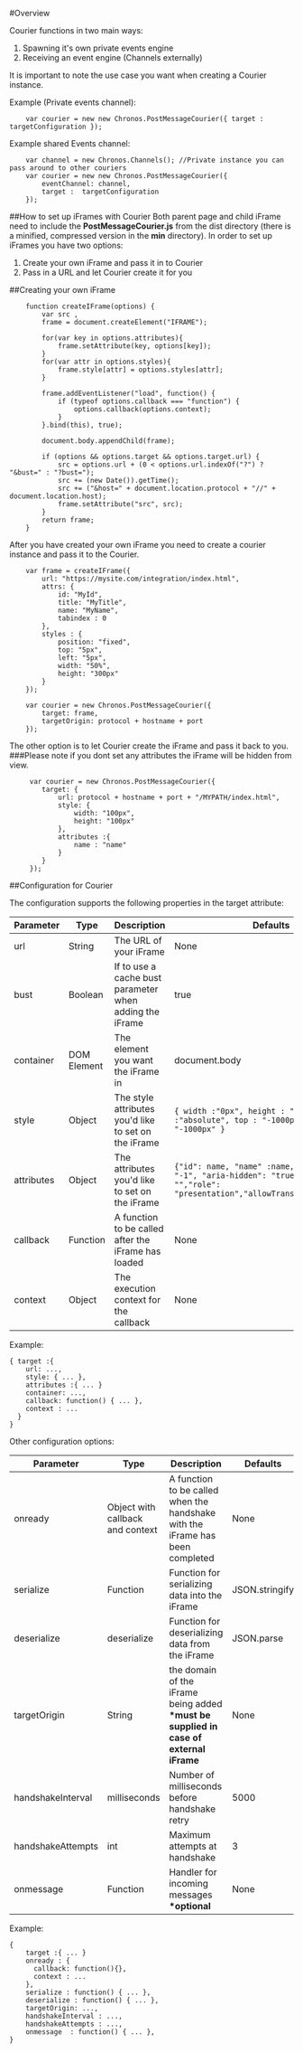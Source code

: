 #Overview

Courier functions in two main ways:

1. Spawning it's own private events engine
2. Receiving an event engine (Channels externally)


It is important to note the use case you want when creating a Courier instance.

Example (Private events channel):
```
    var courier = new new Chronos.PostMessageCourier({ target :  targetConfiguration });
```

Example shared Events channel:
```
    var channel = new Chronos.Channels(); //Private instance you can pass around to other couriers
    var courier = new new Chronos.PostMessageCourier({
        eventChannel: channel,
        target :  targetConfiguration
    });
```

##How to set up iFrames with Courier
Both parent page and child iFrame need to include the <b>PostMessageCourier.js</b> from the dist directory (there is a minified, compressed version in the <b>min</b> directory).
In order to set up iFrames you have two options:

1. Create your own iFrame and pass it in to Courier
2. Pass in a URL and let Courier create it for you


##Creating your own iFrame
```
    function createIFrame(options) {
        var src ,
        frame = document.createElement("IFRAME");

        for(var key in options.attributes){
            frame.setAttribute(key, options[key]);
        }
        for(var attr in options.styles){
            frame.style[attr] = options.styles[attr];
        }

        frame.addEventListener("load", function() {
            if (typeof options.callback === "function") {
                options.callback(options.context);
            }
        }.bind(this), true);

        document.body.appendChild(frame);

        if (options && options.target && options.target.url) {
            src = options.url + (0 < options.url.indexOf("?") ? "&bust=" : "?bust=");
            src += (new Date()).getTime();
            src += ("&host=" + document.location.protocol + "//" + document.location.host);
            frame.setAttribute("src", src);
        }
        return frame;
    }
```
After you have created your own iFrame you need to create a courier instance and pass it to the Courier.

```
    var frame = createIFrame({
        url: "https://mysite.com/integration/index.html",
        attrs: {
            id: "MyId",
            title: "MyTitle",
            name: "MyName",
            tabindex : 0
        },
        styles : {
            position: "fixed",
            top: "5px",
            left: "5px",
            width: "50%",
            height: "300px"
        }
    });

    var courier = new Chronos.PostMessageCourier({
        target: frame,
        targetOrigin: protocol + hostname + port
    });
```

The other option is to let Courier create the iFrame and pass it back to you.
###Please note if you dont set any attributes the iFrame will be hidden from view.

```
     var courier = new Chronos.PostMessageCourier({
        target: {
            url: protocol + hostname + port + "/MYPATH/index.html",
            style: {
                width: "100px",
                height: "100px"
            },
            attributes :{
                name : "name"
            }
        }
     });
```

##Configuration for Courier

The configuration supports the following properties in the target attribute:

| Parameter | Type | Description |  Defaults |
| ---       | ---  | ---         | ---       |
| url | String | The URL of your iFrame | None |
| bust | Boolean | If to use a cache bust parameter when adding the iFrame | true |
| container | DOM Element | The element you want the iFrame in | document.body |
| style | Object | The style attributes you'd like to set on the iFrame | ```{ width :"0px", height : "0px", position :"absolute", top : "-1000px",  left : "-1000px" }``` |
| attributes | Object | The attributes you'd like to set on the iFrame | ```{"id": name, "name" :name, "tabindex": "-1", "aria-hidden": "true", "title":  "","role": "presentation","allowTransparency":"true"}```|
| callback | Function | A function to be called after the iFrame has loaded | None|
| context | Object | The execution context for the callback | None |

Example:
```
{ target :{
    url: ...,
    style: { ... },
    attributes :{ ... }
    container: ...,
    callback: function() { ... },
    context : ...
  }
}
```

Other configuration options:

| Parameter | Type | Description |  Defaults |
| ---       | ---  | ---         | ---       |
| onready | Object with callback and context | A function to be called when the handshake with the iFrame has been completed | None |
| serialize | Function | Function for serializing data into the iFrame | JSON.stringify |
| deserialize | deserialize | Function for deserializing data from the iFrame | JSON.parse |
| targetOrigin | String | the domain of the iFrame being added <b>*must be supplied in case of external iFrame</b> | None |
| handshakeInterval | milliseconds | Number of milliseconds before handshake retry | 5000 |
| handshakeAttempts | int | Maximum attempts at handshake | 3 |
| onmessage | Function | Handler for incoming messages <b>*optional</b>| None |

Example:
```
{
    target :{ ... }
    onready : {
      callback: function(){},
      context : ...
    },
    serialize : function() { ... },
    deserialize : function() { ... },
    targetOrigin: ...,
    handshakeInterval : ...,
    handshakeAttempts : ...,
    onmessage  : function() { ... },
}
```






